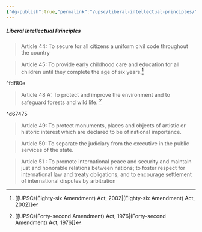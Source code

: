 ```yaml
---
{"dg-publish":true,"permalink":"/upsc/liberal-intellectual-principles/"}
---
```


##### Liberal Intellectual Principles

> Article 44: 
> To secure for all citizens a uniform civil code throughout the country

> Article 45: 
> To provide early childhood care and education for all children until they complete the age of six years.[^1]

^fdf80e

>Article 48 A: 
>To protect and improve the environment and to safeguard forests and wild life. [^2]

^d67475

>Article 49: 
>To protect monuments, places and objects of artistic or historic interest which are declared to be of national importance.

>Article 50:
>To separate the judiciary from the executive in the public services of the state.

>Article 51 :
>To promote international peace and security and maintain just and honorable relations between nations; to foster respect for international law and treaty obligations, and to encourage settlement of international disputes by arbitration







[^1]: [[UPSC/(Eighty-six Amendment) Act, 2002\|(Eighty-six Amendment) Act, 2002]]
[^2]: [[UPSC/(Forty-second Amendment) Act, 1976\|(Forty-second Amendment) Act, 1976]]